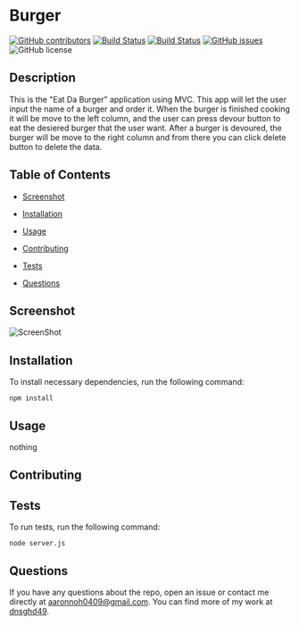 # Burger
  [![GitHub contributors](https://img.shields.io/github/contributors/dnsghd49/dbsqldb.svg)](https://GitHub.com/dnsghd49/dbsqldb/graphs/contributors/)
  [![Build Status](https://img.shields.io/github/forks/dnsghd49/dbsqldb.svg)](https://github.com/dnsghd49/dbsqldb/network/)
  [![Build Status](https://img.shields.io/github/stars/dnsghd49/dbsqldb.svg)](https://github.com/dnsghd49/dbsqldb/)
  [![GitHub issues](https://img.shields.io/github/issues/dnsghd49/dbsqldb.svg)](https://GitHub.com/dnsghd49/dbsqldb/issues/)
  ![GitHub license](https://img.shields.io/badge/license-MIT-blue.svg)


## Description

This is the "Eat Da Burger" application using MVC. This app will let the user input the name of a burger and order it. When the burger is finished cooking it will be move to the left column, and the user can press devour button to eat the desiered burger that the user want. After a burger is devoured, the burger will be move to the right column and from there you can click delete button to delete the data.

## Table of Contents 

* [Screenshot](#screenshot)

* [Installation](#installation)

* [Usage](#usage)

* [Contributing](#contributing)

* [Tests](#tests)

* [Questions](#questions)

## Screenshot

![ScreenShot](https://raw.github.com/dnsghd49/dbsqldb/main/public/assets/img/screenshot.PNG)

## Installation

To install necessary dependencies, run the following command:

```
npm install
```

## Usage

nothing


  
## Contributing



## Tests

To run tests, run the following command:

```
node server.js
```

## Questions

If you have any questions about the repo, open an issue or contact me directly at aaronnoh0409@gmail.com. You can find more of my work at [dnsghd49](https://github.com/dnsghd49/).
